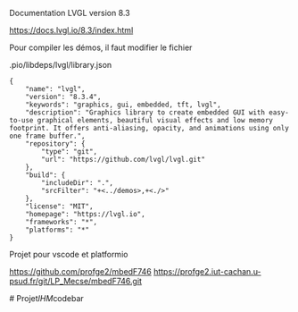 Documentation LVGL version 8.3

<https://docs.lvgl.io/8.3/index.html>

Pour compiler les démos, il faut modifier le fichier

.pio/libdeps/lvgl/library.json

```
{
	"name": "lvgl",
	"version": "8.3.4",
	"keywords": "graphics, gui, embedded, tft, lvgl",
	"description": "Graphics library to create embedded GUI with easy-to-use graphical elements, beautiful visual effects and low memory footprint. It offers anti-aliasing, opacity, and animations using only one frame buffer.",
	"repository": {
		"type": "git",
		"url": "https://github.com/lvgl/lvgl.git"
	},
	"build": {
		"includeDir": ".",
		"srcFilter": "+<../demos>,+<./>"
	},
	"license": "MIT",
	"homepage": "https://lvgl.io",
	"frameworks": "*",
	"platforms": "*"
}
```

Projet pour vscode et platformio

<https://github.com/profge2/mbedF746>
<https://profge2.iut-cachan.u-psud.fr/git/LP_Mecse/mbedF746.git>

#   P r o j e t _ I H M _ c o d e b a r  
 